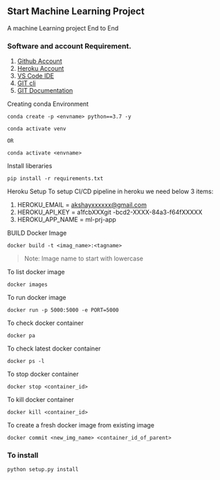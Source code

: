 ## Start Machine Learning Project
A machine Learning project End to End

### Software and account Requirement.

1. [Github Account](https://github.com)
2. [Heroku Account](https://dashboard.heroku.com/login)
3. [VS Code IDE](https://code.visualstudio.com/download)
4. [GIT cli](https://git-scm.com/downloads)
5. [GIT Documentation](https://git-scm.com/docs/gittutorial)

Creating conda Environment
```
conda create -p <envname> python==3.7 -y

conda activate venv

OR

conda activate <envname>

```

Install liberaries
```
pip install -r requirements.txt

```

Heroku Setup
To setup CI/CD pipeline in heroku we need below 3 items:
1. HEROKU_EMAIL =  akshayxxxxxx@gmail.com
2. HEROKU_API_KEY = a1fcbXXXgit -bcd2-XXXX-84a3-f64fXXXXX
3. HEROKU_APP_NAME = ml-prj-app

BUILD Docker Image
```
docker build -t <imag_name>:<tagname>

```
>Note: Image name to start with lowercase

To list docker image
```
docker images
```

To run docker image
```
docker run -p 5000:5000 -e PORT=5000 

```

To check docker container
```
docker pa

```

To check latest docker container
```
docker ps -l
```

To stop docker container
```
docker stop <container_id>
```

To kill docker container
```
docker kill <container_id>
```

To create a fresh docker image from existing image
```
docker commit <new_img_name> <container_id_of_parent>
```


### To install
```
python setup.py install

```